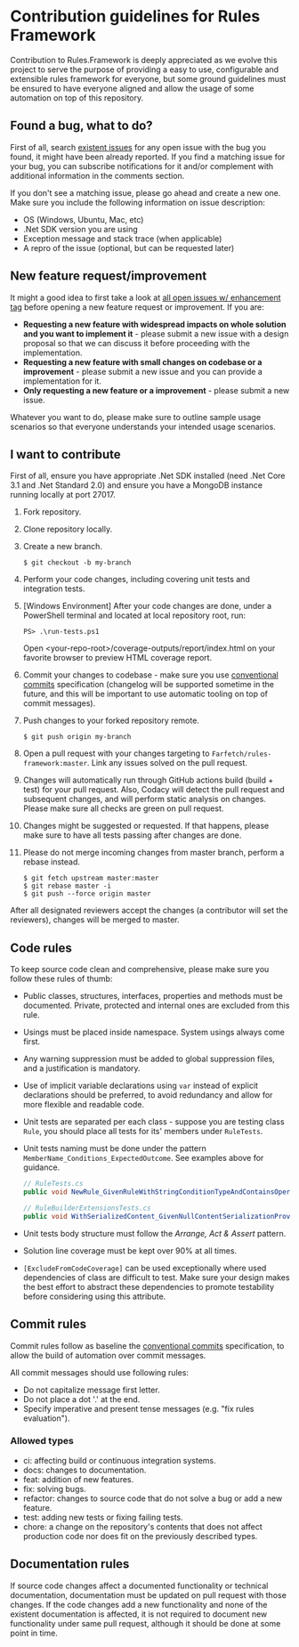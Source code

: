 # Contribution guidelines for Rules Framework

Contribution to Rules.Framework is deeply appreciated as we evolve this project to serve the purpose of providing a easy to use, configurable and extensible rules framework for everyone, but some ground guidelines must be ensured to have everyone aligned and allow the usage of some automation on top of this repository.

## Found a bug, what to do?

First of all, search [existent issues](https://github.com/luispfgarces/rules-framework/issues?q=is%3Aissue+is%3Aopen+label%3Abug+) for any open issue with the bug you found, it might have been already reported. If you find a matching issue for your bug, you can subscribe notifications for it and/or complement with additional information in the comments section.

If you don't see a matching issue, please go ahead and create a new one. Make sure you include the following information on issue description:

- OS (Windows, Ubuntu, Mac, etc)
- .Net SDK version you are using
- Exception message and stack trace (when applicable)
- A repro of the issue (optional, but can be requested later)

## New feature request/improvement

It might a good idea to first take a look at [all open issues w/ enhancement tag](https://github.com/luispfgarces/rules-framework/issues?q=is%3Aissue+is%3Aopen+label%3Aenhancement+) before opening a new feature request or improvement. If you are:

- **Requesting a new feature with widespread impacts on whole solution and you want to implement it** - please submit a new issue with a design proposal so that we can discuss it before proceeding with the implementation.
- **Requesting a new feature with small changes on codebase or a improvement** - please submit a new issue and you can provide a implementation for it.
- **Only requesting a new feature or a improvement** - please submit a new issue.

Whatever you want to do, please make sure to outline sample usage scenarios so that everyone understands your intended usage scenarios.

## I want to contribute

First of all, ensure you have appropriate .Net SDK installed (need .Net Core 3.1 and .Net Standard 2.0) and ensure you have a MongoDB instance running locally at port 27017.

1. Fork repository.

1. Clone repository locally.

1. Create a new branch.

    ```shell
    $ git checkout -b my-branch
    ```

1. Perform your code changes, including covering unit tests and integration tests.

1. [Windows Environment] After your code changes are done, under a PowerShell terminal and located at local repository root, run:

    ```shell
    PS> .\run-tests.ps1
    ```

    Open \<your-repo-root>/coverage-outputs/report/index.html on your favorite browser to preview HTML coverage report.

1. Commit your changes to codebase - make sure you use [conventional commits](https://www.conventionalcommits.org/en/v1.0.0/) specification (changelog will be supported sometime in the future, and this will be important to use automatic tooling on top of commit messages).

1. Push changes to your forked repository remote.

    ```shell
    $ git push origin my-branch
    ```

1. Open a pull request with your changes targeting to `Farfetch/rules-framework:master`. Link any issues solved on the pull request.

1. Changes will automatically run through GitHub actions build (build + test) for your pull request. Also, Codacy will detect the pull request and subsequent changes, and will perform static analysis on changes. Please make sure all checks are green on pull request.

1. Changes might be suggested or requested. If that happens, please make sure to have all tests passing after changes are done.

1. Please do not merge incoming changes from master branch, perform a rebase instead.

    ```shell
    $ git fetch upstream master:master
    $ git rebase master -i
    $ git push --force origin master
    ```

After all designated reviewers accept the changes (a contributor will set the reviewers), changes will be merged to master.

## Code rules

To keep source code clean and comprehensive, please make sure you follow these rules of thumb:

- Public classes, structures, interfaces, properties and methods must be documented. Private, protected and internal ones are excluded from this rule.
- Usings must be placed inside namespace. System usings always come first.
- Any warning suppression must be added to global suppression files, and a justification is mandatory.
- Use of implicit variable declarations using `var` instead of explicit declarations should be preferred, to avoid redundancy and allow for more flexible and readable code.
- Unit tests are separated per each class - suppose you are testing class `Rule`, you should place all tests for its' members under `RuleTests`.
- Unit tests naming must be done under the pattern `MemberName_Conditions_ExpectedOutcome`. See examples above for guidance.

    ```csharp
    // RuleTests.cs
    public void NewRule_GivenRuleWithStringConditionTypeAndContainsOperator_BuildsAndReturnsRule() { }

    // RuleBuilderExtensionsTests.cs
    public void WithSerializedContent_GivenNullContentSerializationProvider_ThrowsArgumentNullException() { }
    ```

- Unit tests body structure must follow the *Arrange, Act & Assert* pattern.
- Solution line coverage must be kept over 90% at all times.
- `[ExcludeFromCodeCoverage]` can be used exceptionally where used dependencies of class are difficult to test. Make sure your design makes the best effort to abstract these dependencies to promote testability before considering using this attribute.

## Commit rules

Commit rules follow as baseline the [conventional commits](https://www.conventionalcommits.org/en/v1.0.0/) specification, to allow the build of automation over commit messages.

All commit messages should use following rules:

- Do not capitalize message first letter.
- Do not place a dot '.' at the end.
- Specify imperative and present tense messages (e.g. "fix rules evaluation").

### Allowed types

- ci: affecting build or continuous integration systems.
- docs: changes to documentation.
- feat: addition of new features.
- fix: solving bugs.
- refactor: changes to source code that do not solve a bug or add a new feature.
- test: adding new tests or fixing failing tests.
- chore: a change on the repository's contents that does not affect production code nor does fit on the previously described types.

## Documentation rules

If source code changes affect a documented functionality or technical documentation, documentation must be updated on pull request with those changes. If the code changes add a new functionality and none of the existent documentation is affected, it is not required to document new functionality under same pull request, although it should be done at some point in time.